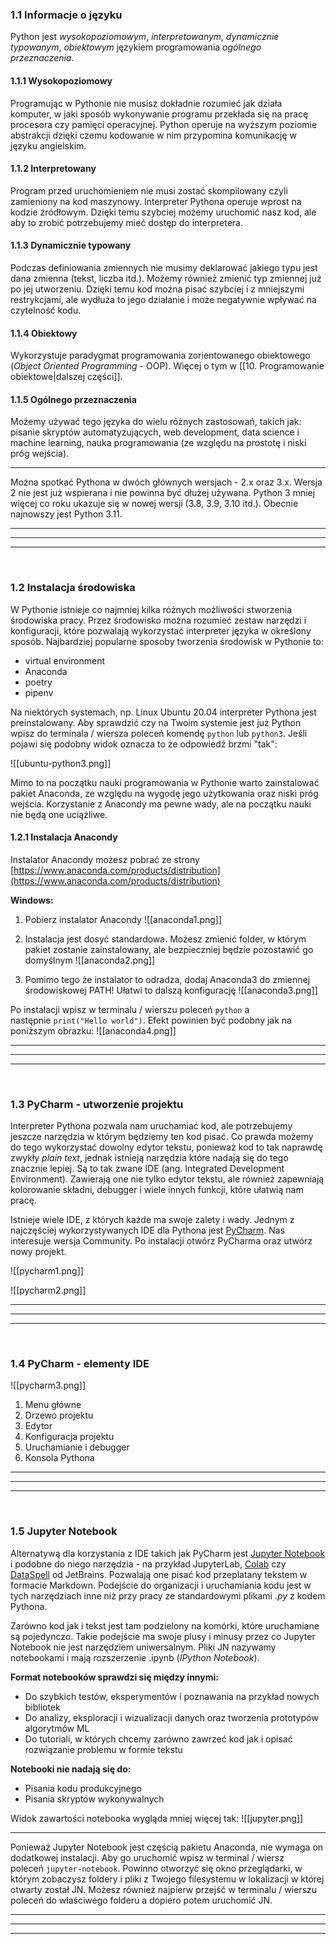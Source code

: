 ### 1.1 Informacje o języku
Python jest *wysokopoziomowym*, *interpretowanym*, *dynamicznie typowanym*, *obiektowym* językiem programowania *ogólnego przeznaczenia*.

#### 1.1.1 Wysokopoziomowy
Programując w Pythonie nie musisz dokładnie rozumieć jak działa komputer, w jaki sposób wykonywanie programu przekłada się na pracę procesora czy pamięci operacyjnej. Python operuje na wyższym poziomie abstrakcji dzięki czemu kodowanie w nim przypomina komunikację w języku angielskim.


#### 1.1.2 Interpretowany
Program przed uruchomieniem nie musi zostać skompilowany czyli zamieniony na kod maszynowy. Interpreter Pythona operuje wprost na kodzie źródłowym. Dzięki temu szybciej możemy uruchomić nasz kod, ale aby to zrobić potrzebujemy mieć dostęp do interpretera.



#### 1.1.3 Dynamicznie typowany
Podczas definiowania zmiennych nie musimy deklarować jakiego typu jest dana zmienna (tekst, liczba itd.). Możemy również zmienić typ zmiennej już po jej utworzeniu. Dzięki temu kod można pisać szybciej i z mniejszymi restrykcjami, ale wydłuża to jego działanie i może negatywnie wpływać na czytelność kodu.


#### 1.1.4 Obiektowy
Wykorzystuje paradygmat programowania zorientowanego obiektowego (*Object Oriented Programming* - OOP). Więcej o tym w [[10. Programowanie obiektowe|dalszej części]].


#### 1.1.5 Ogólnego przeznaczenia
Możemy używać tego języka do wielu różnych zastosowań, takich jak: pisanie skryptów automatyzujących, web development, data science i machine learning, nauka programowania (ze względu na prostotę i niski próg wejścia).

---
Można spotkać Pythona w dwóch głównych wersjach - 2.x oraz 3.x. Wersja 2 nie jest już wspierana i nie powinna być dłużej używana. Python 3 mniej więcej co roku ukazuje się w nowej wersji (3.8, 3.9, 3.10 itd.). Obecnie najnowszy jest Python 3.11.



---
---
---
&nbsp;
### 1.2 Instalacja środowiska
W Pythonie istnieje co najmniej kilka różnych możliwości stworzenia środowiska pracy. Przez środowisko można rozumieć zestaw narzędzi i konfiguracji, które pozwalają wykorzystać interpreter języka w określony sposób. Najbardziej popularne sposoby tworzenia środowisk w Pythonie to:
- virtual environment
- Anaconda
- poetry
- pipenv

Na niektórych systemach, np. Linux Ubuntu 20.04 interpreter Pythona jest preinstalowany. Aby sprawdzić czy na Twoim systemie jest już Python wpisz do terminala / wiersza poleceń komendę `python` lub `python3`. Jeśli pojawi się podobny widok oznacza to że odpowiedź brzmi "tak": 

![[ubuntu-python3.png]]

Mimo to na początku nauki programowania w Pythonie warto zainstalować pakiet Anaconda, ze względu na wygodę jego użytkowania oraz niski próg wejścia. Korzystanie z Anacondy ma pewne wady, ale na początku nauki nie będą one uciążliwe.


#### 1.2.1 Instalacja Anacondy

Instalator Anacondy możesz pobrać ze strony [https://www.anaconda.com/products/distribution](https://www.anaconda.com/products/distribution)

**Windows:**
1. Pobierz instalator Anacondy
![[anaconda1.png]]

2. Instalacja jest dosyć standardowa. Możesz zmienić folder, w którym pakiet zostanie zainstalowany, ale bezpieczniej będzie pozostawić go domyślnym
![[anaconda2.png]]

3. Pomimo tego że instalator to odradza, dodaj Anaconda3 do zmiennej środowiskowej PATH! Ułatwi to dalszą konfigurację
![[anaconda3.png]]

Po instalacji wpisz w terminalu / wierszu poleceń `python` a następnie `print("Hello world")`. Efekt powinien być podobny jak na poniższym obrazku:
![[anaconda4.png]]





---
---
---
&nbsp;
### 1.3 PyCharm - utworzenie projektu
Interpreter Pythona pozwala nam uruchamiać kod, ale potrzebujemy jeszcze narzędzia w którym będziemy ten kod pisać. Co prawda możemy do tego wykorzystać dowolny edytor tekstu, ponieważ kod to tak naprawdę zwykły _plain text_, jednak istnieją narzędzia które nadają się do tego znacznie lepiej. Są to tak zwane IDE (ang. Integrated Development Environment). Zawierają one nie tylko edytor tekstu, ale również zapewniają kolorowanie składni, debugger i wiele innych funkcji, które ułatwią nam pracę.

Istnieje wiele IDE, z których każde ma swoje zalety i wady. Jednym z najczęściej wykorzystywanych IDE dla Pythona jest [PyCharm](https://www.jetbrains.com/pycharm/download). Nas interesuje wersja Community. Po instalacji otwórz PyCharma oraz utwórz nowy projekt.

![[pycharm1.png]]

![[pycharm2.png]]


---
---
---
&nbsp;
### 1.4 PyCharm - elementy IDE
![[pycharm3.png]]

1. Menu główne
2. Drzewo projektu
3. Edytor
4. Konfiguracja projektu
5. Uruchamianie i debugger
6. Konsola Pythona
---
---
---
&nbsp;
### 1.5 Jupyter Notebook
Alternatywą dla korzystania z IDE takich jak PyCharm jest [Jupyter Notebook](https://jupyter.org/) i podobne do niego narzędzia - na przykład JupyterLab, [Colab](https://colab.research.google.com/) czy [DataSpell](https://www.jetbrains.com/dataspell/) od JetBrains. Pozwalają one pisać kod przeplatany tekstem w formacie Markdown. Podejście do organizacji i uruchamiania kodu jest w tych narzędziach inne niż przy pracy ze standardowymi plikami *.py* z kodem Pythona.

Zarówno kod jak i tekst jest tam podzielony na komórki, które uruchamiane są pojedynczo. Takie podejście ma swoje plusy i minusy przez co Jupyter Notebook nie jest narzędziem uniwersalnym. Pliki JN nazywamy notebookami i mają rozszerzenie .ipynb (*IPython Notebook*).

**Format notebooków sprawdzi się między innymi:**
- Do szybkich testów, eksperymentów i poznawania na przykład nowych bibliotek
- Do analizy, eksploracji i wizualizacji danych oraz tworzenia prototypów algorytmów ML 
- Do tutoriali, w których chcemy zarówno zawrzeć kod jak i opisać rozwiązanie problemu w formie tekstu

**Notebooki nie nadają się do:**
- Pisania kodu produkcyjnego
- Pisania skryptów wykonywalnych


Widok zawartości notebooka wygląda mniej więcej tak:
![[jupyter.png]]

---
Ponieważ Jupyter Notebook jest częścią pakietu Anaconda, nie wymaga on dodatkowej instalacji. Aby go uruchomić wpisz w terminal / wiersz poleceń `jupyter-notebook`. Powinno otworzyć się okno przeglądarki, w którym zobaczysz foldery i pliki z Twojego filesystemu w lokalizacji w której otwarty został JN. Możesz również najpierw przejść w terminalu / wierszu poleceń do właściwego folderu a dopiero potem uruchomić JN.


---
---
---
&nbsp;
